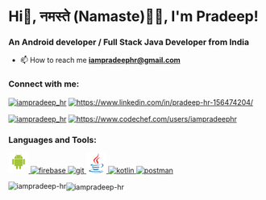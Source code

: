 <h1 align="left">Hi👋, नमस्ते (Namaste)🙏🏻, I'm Pradeep!</h1>
<h3 align="left">An Android developer / Full Stack Java Developer from India</h3>

- 📫 How to reach me **iampradeephr@gmail.com**

<h3 align="left">Connect with me:</h3>
<p align="left">
<a href="https://twitter.com/iampradeep_hr" target="blank"><img align="center" src="https://raw.githubusercontent.com/rahuldkjain/github-profile-readme-generator/master/src/images/icons/Social/twitter.svg" alt="iampradeep_hr" height="30" width="40" /></a>
<a href="https://linkedin.com/in/https://www.linkedin.com/in/pradeep-hr-156474204/" target="blank"><img align="center" src="https://raw.githubusercontent.com/rahuldkjain/github-profile-readme-generator/master/src/images/icons/Social/linked-in-alt.svg" alt="https://www.linkedin.com/in/pradeep-hr-156474204/" height="30" width="40" /></a>

<a href="https://instagram.com/iampradeep_hr" target="blank"><img align="center" src="https://raw.githubusercontent.com/rahuldkjain/github-profile-readme-generator/master/src/images/icons/Social/instagram.svg" alt="iampradeep_hr" height="30" width="40" /></a>
<a href="https://www.codechef.com/users/https://www.codechef.com/users/iampradeephr" target="blank"><img align="center" src="https://cdn.jsdelivr.net/npm/simple-icons@3.1.0/icons/codechef.svg" alt="https://www.codechef.com/users/iampradeephr" height="30" width="40" /></a>
</p>

<h3 align="left">Languages and Tools:</h3>
<p align="left"> <a href="https://developer.android.com" target="_blank" rel="noreferrer"> <img src="https://raw.githubusercontent.com/devicons/devicon/master/icons/android/android-original-wordmark.svg" alt="android" width="40" height="40"/> </a> <a href="https://firebase.google.com/" target="_blank" rel="noreferrer"> <img src="https://www.vectorlogo.zone/logos/firebase/firebase-icon.svg" alt="firebase" width="40" height="40"/> </a> <a href="https://git-scm.com/" target="_blank" rel="noreferrer"> <img src="https://www.vectorlogo.zone/logos/git-scm/git-scm-icon.svg" alt="git" width="40" height="40"/> </a> <a href="https://www.java.com" target="_blank" rel="noreferrer"> <img src="https://raw.githubusercontent.com/devicons/devicon/master/icons/java/java-original.svg" alt="java" width="40" height="40"/> </a> <a href="https://kotlinlang.org" target="_blank" rel="noreferrer"> <img src="https://www.vectorlogo.zone/logos/kotlinlang/kotlinlang-icon.svg" alt="kotlin" width="40" height="40"/> </a> <a href="https://postman.com" target="_blank" rel="noreferrer"> <img src="https://www.vectorlogo.zone/logos/getpostman/getpostman-icon.svg" alt="postman" width="40" height="40"/> </a> </p>

<p><img align="left" src="https://github-readme-stats.vercel.app/api/top-langs?username=iampradeep-hr&show_icons=true&locale=en&layout=compact" alt="iampradeep-hr" /></p>

<p><img align="center" src="https://github-readme-streak-stats.herokuapp.com/?user=iampradeep-hr&" alt="iampradeep-hr" /></p>
